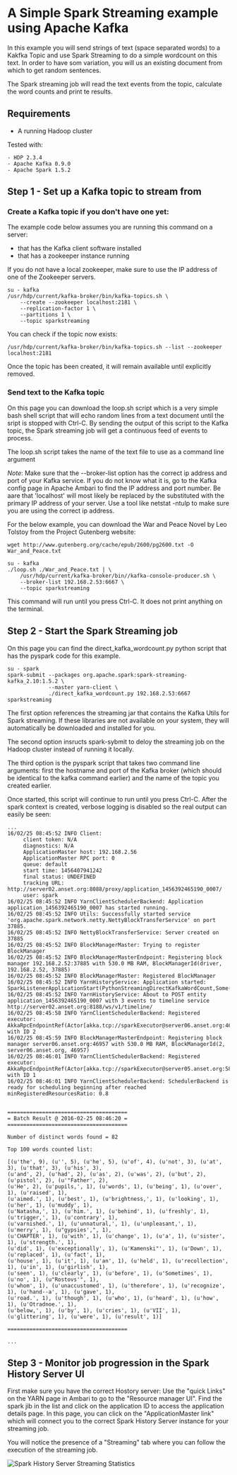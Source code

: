 # A Simple Spark Streaming example using Apache Kafka

In this example you will send strings of text (space separated words) to a Kakfka Topic and use Spark Streaming to do a simple wordcount on this text. In order to have som variation, you will us an existing document from which to get random sentences.

The Spark streaming job will read the text events from the topic, calculate the word counts and print te results.

## Requirements

* A running Hadoop cluster

Tested with:
```
- HDP 2.3.4 
- Apache Kafka 0.9.0
- Apache Spark 1.5.2
```

## Step 1 - Set up a Kafka topic to stream from 

### Create a Kafka topic if you don't have one yet:

The example code below assumes you are running this command on a server:
- that has the Kafka client software installed
- that has a zookeeper instance running

If you do not have a local zookeeper, make sure to use the IP address of one of the Zookeeper servers. 

    su - kafka
    /usr/hdp/current/kafka-broker/bin/kafka-topics.sh \
        --create --zookeeper localhost:2181 \
        --replication-factor 1 \ 
        --partitions 1 \ 
        --topic sparkstreaming

You can check if the topic now exists:

    /usr/hdp/current/kafka-broker/bin/kafka-topics.sh --list --zookeeper localhost:2181

Once the topic has been created, it will remain available until explicitly removed.

### Send text to the Kafka topic

On this page you can download the loop.sh script which is a very simple bash shell script that will echo random lines from a text document until the sript is stopped with Ctrl-C. By sending the output of this script to the Kafka topic, the Spark streaming job will get a continuous feed of events to process.

The loop.sh script takes the name of the text file to use as a command line argument

*Note*: Make sure that the --broker-list option has the correct ip address and port of your Kafka service. If you do not know what it is, go to the Kafka config page in Apache Ambari to find the IP address and port number. Be aare that 'localhost' will most likely be replaced by the substituted with the primary IP address of your server. Use a tool like netstat -ntulp to make sure you are using the correct ip address.

For the below example, you can download the War and Peace Novel by Leo Tolstoy from the Project Gutenberg website: 

    wget http://www.gutenberg.org/cache/epub/2600/pg2600.txt -O War_and_Peace.txt

    su - kafka
    ./loop.sh ./War_and_Peace.txt | \
        /usr/hdp/current/kafka-broker/bin//kafka-console-producer.sh \
        --broker-list 192.168.2.53:6667 \ 
        --topic sparkstreaming


This command will run until you press Ctrl-C. It does not print anything on the terminal.


## Step 2 - Start the Spark Streaming job

On this page you can find the direct_kafka_wordcount.py python script that has the pyspark code for this example.

    su - spark
    spark-submit --packages org.apache.spark:spark-streaming-kafka_2.10:1.5.2 \
                 --master yarn-client \
                 ./direct_kafka_wordcount.py 192.168.2.53:6667 sparkstreaming

The first option references the streaming jar that contains the Kafka Utils for Spark streaming. If these libraries are not available on your system, they will automatically be downloaded and installed for you.

The second option insructs spark-sybmit to deloy the streaming job on the Hadoop cluster instead of running it locally.

The third option is the pyspark script that takes two command line arguments: first the hostname and port of the Kafka broker (which should be identical to the kafka command earlier) and the name of the topic you created earlier.

Once started, this script will continue to run until you press Ctrl-C. After the spark context is created, verbose logging is disabled so the real output can easily be seen:

```
...
16/02/25 08:45:52 INFO Client: 
	 client token: N/A
	 diagnostics: N/A
	 ApplicationMaster host: 192.168.2.56
	 ApplicationMaster RPC port: 0
	 queue: default
	 start time: 1456407941242
	 final status: UNDEFINED
	 tracking URL: http://server02.anset.org:8088/proxy/application_1456392465190_0007/
	 user: spark
16/02/25 08:45:52 INFO YarnClientSchedulerBackend: Application application_1456392465190_0007 has started running.
16/02/25 08:45:52 INFO Utils: Successfully started service 'org.apache.spark.network.netty.NettyBlockTransferService' on port 37885.
16/02/25 08:45:52 INFO NettyBlockTransferService: Server created on 37885
16/02/25 08:45:52 INFO BlockManagerMaster: Trying to register BlockManager
16/02/25 08:45:52 INFO BlockManagerMasterEndpoint: Registering block manager 192.168.2.52:37885 with 530.0 MB RAM, BlockManagerId(driver, 192.168.2.52, 37885)
16/02/25 08:45:52 INFO BlockManagerMaster: Registered BlockManager
16/02/25 08:45:52 INFO YarnHistoryService: Application started: SparkListenerApplicationStart(PythonStreamingDirectKafkaWordCount,Some(application_1456392465190_0007),1456407929435,spark,None,None)
16/02/25 08:45:52 INFO YarnHistoryService: About to POST entity application_1456392465190_0007 with 3 events to timeline service http://server02.anset.org:8188/ws/v1/timeline/
16/02/25 08:45:58 INFO YarnClientSchedulerBackend: Registered executor: AkkaRpcEndpointRef(Actor[akka.tcp://sparkExecutor@server06.anset.org:46283/user/Executor#1389738519]) with ID 2
16/02/25 08:45:59 INFO BlockManagerMasterEndpoint: Registering block manager server06.anset.org:46957 with 530.0 MB RAM, BlockManagerId(2, server06.anset.org, 46957)
16/02/25 08:46:01 INFO YarnClientSchedulerBackend: Registered executor: AkkaRpcEndpointRef(Actor[akka.tcp://sparkExecutor@server05.anset.org:58707/user/Executor#-1987030888]) with ID 1
16/02/25 08:46:01 INFO YarnClientSchedulerBackend: SchedulerBackend is ready for scheduling beginning after reached minRegisteredResourcesRatio: 0.8


======================================
= Batch Result @ 2016-02-25 08:46:20 =
======================================

Number of distinct words found = 82

Top 100 words counted list:

[(u'the', 9), (u'', 5), (u'he', 5), (u'of', 4), (u'not', 3), (u'at', 3), (u'that', 3), (u'his', 3),
(u'and', 2), (u'had', 2), (u'as', 2), (u'was', 2), (u'but', 2), (u'pistol', 2), (u'"Father', 2), 
(u'He', 2), (u'pupils,', 1), (u'words', 1), (u'being', 1), (u'over', 1), (u'raised', 1), 
(u'aimed.', 1), (u'best', 1), (u'brightness,', 1), (u'looking', 1), (u'her', 1), (u'muddy', 1), 
(u'Natasha,', 1), (u'him.', 1), (u'behind', 1), (u'freshly', 1), (u'trigger,', 1), (u'contrary', 1), 
(u'varnished.', 1), (u'unnatural,', 1), (u'unpleasant,', 1), (u'merry', 1), (u"gypsies',", 1), 
(u'CHAPTER', 1), (u'with', 1), (u'change', 1), (u'a', 1), (u'sister', 1), (u'strength.', 1), 
(u'did', 1), (u'exceptionally', 1), (u'Kamenski"', 1), (u'Down', 1), (u'replaced', 1), (u'fact', 1), 
(u'house', 1), (u'it', 1), (u'an', 1), (u'held', 1), (u'recollection', 1), (u'in', 1), (u'girlish', 1),
(u'seen', 1), (u'clearly', 1), (u'before', 1), (u'Sometimes', 1), (u'no', 1), (u"Rostovs'", 1), 
(u'whom', 1), (u'unaccustomed', 1), (u'therefore', 1), (u'recognize', 1), (u'hand--a', 1), (u'gave', 1), 
(u'road.', 1), (u'though', 1), (u'who', 1), (u'heard', 1), (u'how', 1), (u'Otradnoe.', 1), 
(u'below,', 1), (u'by', 1), (u'cries', 1), (u'VII', 1), (u'glittering', 1), (u'were', 1), (u'result', 1)]

======================================

...

```

## Step 3 - Monitor job progression in the Spark History Server UI

First make sure you have the correct Hostory server: Use the "quick Links" on the YARN page in Ambari to go to the "Resource manager UI". Find the spark jib in the list and click on the application ID to access the application details page. In this page, you can click on the "ApplicationMaster link" which will connect you to the correct Spark History Server instance for your streaming job.

 You will notice the presence of a "Streaming" tab where you can follow the execution of the streaming job.
 
 ![Spark History Server Streaming Statistics](https://github.com/anset/SparkDemos/tree/master/SimpleKafkaStreaming/HistoryServerStreamingStatistics.png)

